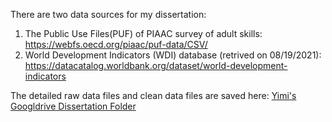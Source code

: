 There are two data sources for my dissertation:    
1. The Public Use Files(PUF) of PIAAC survey of adult skills: https://webfs.oecd.org/piaac/puf-data/CSV/   
2. World Development Indicators (WDI) database (retrived on 08/19/2021): https://datacatalog.worldbank.org/dataset/world-development-indicators  

The detailed raw data files and clean data files are saved here: [Yimi's Googldrive Dissertation Folder](https://drive.google.com/drive/folders/16bZEzQYdvAHgLOJKriStXIq8edqbGuMK?usp=sharing![image](https://user-images.githubusercontent.com/5498980/138625463-c441631e-2d9e-43b2-9f4d-5c2ffa38b7b9.png)
)
